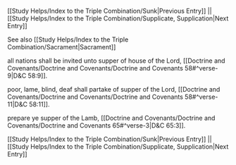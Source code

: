[[Study Helps/Index to the Triple Combination/Sunk|Previous Entry]]  ||  [[Study Helps/Index to the Triple Combination/Supplicate, Supplication|Next Entry]]

 See also [[Study Helps/Index to the Triple Combination/Sacrament|Sacrament]]

 all nations shall be invited unto supper of house of the Lord, [[Doctrine and Covenants/Doctrine and Covenants/Doctrine and Covenants 58#^verse-9|D&C 58:9]].

 poor, lame, blind, deaf shall partake of supper of the Lord, [[Doctrine and Covenants/Doctrine and Covenants/Doctrine and Covenants 58#^verse-11|D&C 58:11]].

 prepare ye supper of the Lamb, [[Doctrine and Covenants/Doctrine and Covenants/Doctrine and Covenants 65#^verse-3|D&C 65:3]].

[[Study Helps/Index to the Triple Combination/Sunk|Previous Entry]]  ||  [[Study Helps/Index to the Triple Combination/Supplicate, Supplication|Next Entry]]